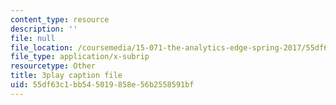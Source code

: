 ```yaml
---
content_type: resource
description: ''
file: null
file_location: /coursemedia/15-071-the-analytics-edge-spring-2017/55df63c1bb545019858e56b2558591bf_EGDQfE7MREw.vtt
file_type: application/x-subrip
resourcetype: Other
title: 3play caption file
uid: 55df63c1-bb54-5019-858e-56b2558591bf
---
```

